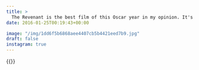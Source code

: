 ```yaml
---
title: >
  The Revenant is the best film of this Oscar year in my opinion. It's totally brutal, gorgeous, and manages to be gripping and tense throughout.#vsco #vscocam #nights 
date: 2016-01-25T00:19:43+00:00

image: "/img/1dd6f5b6868aee4407cb5b4421eed7b9.jpg"
draft: false
instagram: true
---
```


{{<photo src="/img/1dd6f5b6868aee4407cb5b4421eed7b9.jpg">}}
